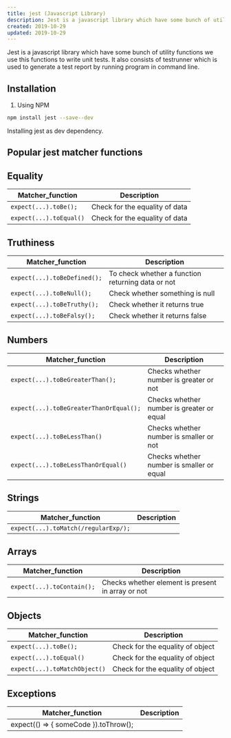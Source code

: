 ```yaml
---
title: jest (Javascript Library)
description: Jest is a javascript library which have some bunch of utility functions we use this functions to write unit tests. 
created: 2019-10-29
updated: 2019-10-29
---
```


Jest is a javascript library which have some bunch of utility functions we use this functions to write unit tests. It also consists of testrunner which is used to generate a test report by running program in command line.

## Installation

1. Using NPM

```sh
npm install jest --save--dev
```
Installing jest as dev dependency.

## Popular jest matcher functions

## Equality

|Matcher_function|Description|
|---|---|
|`expect(...).toBe();`|Check for the equality of data|
|`expect(...).toEqual()`|Check for the equality of data|

## Truthiness
|Matcher_function|Description|
|---|---|
|`expect(...).toBeDefined();`|To check whether a function returning data or not|
|`expect(...).toBeNull();`|Check whether something is null|
|`expect(...).toBeTruthy();`|Check whether it returns true|
|`expect(...).toBeFalsy();`|Check whether it returns false|

## Numbers 
|Matcher_function|Description|
|---|---|
|`expect(...).toBeGreaterThan();`|Checks whether number is greater or not |
|`expect(...).toBeGreaterThanOrEqual();`|Checks whether number is greater or equal|
|`expect(...).toBeLessThan()`| Checks whether number is smaller or not |
|`expect(...).toBeLessThanOrEqual()`|Checks whether number is smaller or equal|


## Strings
|Matcher_function|Description|
|---|---|
|`expect(...).toMatch(/regularExp/);`||



## Arrays
|Matcher_function|Description|
|---|---|
|`expect(...).toContain();`|Checks whether element is present in array or not|


## Objects
|Matcher_function|Description|
|---|---|
|`expect(...).toBe();`|Check for the equality of object|
|`expect(...).toEqual()`|Check for the equality of object|
|`expect(...).toMatchObject()`|Check for the equality of object|

## Exceptions
|Matcher_function|Description|
|---|---|
|expect(() => { someCode }).toThrow();||
